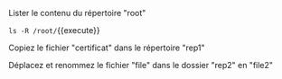 Lister le contenu du répertoire "root"

`ls -R /root/`{{execute}}

Copiez le fichier "certificat" dans le répertoire "rep1"

Déplacez et renommez le fichier "file" dans le dossier "rep2" en "file2"



